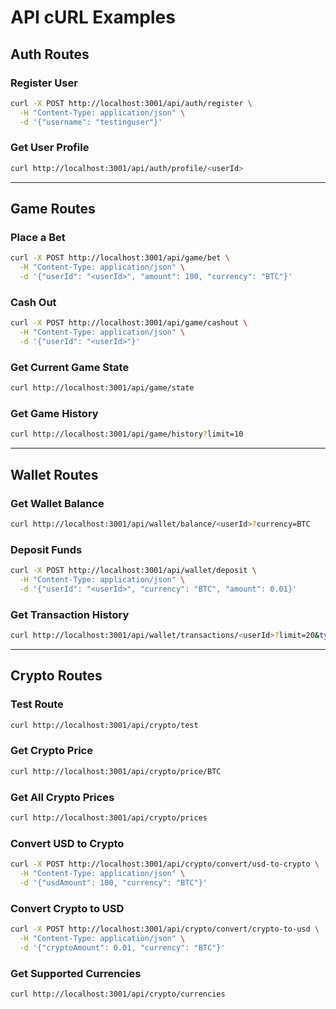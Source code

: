 # API cURL Examples

## Auth Routes

### Register User
```bash
curl -X POST http://localhost:3001/api/auth/register \
  -H "Content-Type: application/json" \
  -d '{"username": "testinguser"}'
```

### Get User Profile
```bash
curl http://localhost:3001/api/auth/profile/<userId>
```

---

## Game Routes

### Place a Bet
```bash
curl -X POST http://localhost:3001/api/game/bet \
  -H "Content-Type: application/json" \
  -d '{"userId": "<userId>", "amount": 100, "currency": "BTC"}'
```

### Cash Out
```bash
curl -X POST http://localhost:3001/api/game/cashout \
  -H "Content-Type: application/json" \
  -d '{"userId": "<userId>"}'
```

### Get Current Game State
```bash
curl http://localhost:3001/api/game/state
```

### Get Game History
```bash
curl http://localhost:3001/api/game/history?limit=10
```

---

## Wallet Routes

### Get Wallet Balance
```bash
curl http://localhost:3001/api/wallet/balance/<userId>?currency=BTC
```

### Deposit Funds
```bash
curl -X POST http://localhost:3001/api/wallet/deposit \
  -H "Content-Type: application/json" \
  -d '{"userId": "<userId>", "currency": "BTC", "amount": 0.01}'
```

### Get Transaction History
```bash
curl http://localhost:3001/api/wallet/transactions/<userId>?limit=20&type=deposit
```

---

## Crypto Routes

### Test Route
```bash
curl http://localhost:3001/api/crypto/test
```

### Get Crypto Price
```bash
curl http://localhost:3001/api/crypto/price/BTC
```

### Get All Crypto Prices
```bash
curl http://localhost:3001/api/crypto/prices
```

### Convert USD to Crypto
```bash
curl -X POST http://localhost:3001/api/crypto/convert/usd-to-crypto \
  -H "Content-Type: application/json" \
  -d '{"usdAmount": 100, "currency": "BTC"}'
```

### Convert Crypto to USD
```bash
curl -X POST http://localhost:3001/api/crypto/convert/crypto-to-usd \
  -H "Content-Type: application/json" \
  -d '{"cryptoAmount": 0.01, "currency": "BTC"}'
```

### Get Supported Currencies
```bash
curl http://localhost:3001/api/crypto/currencies
``` 

